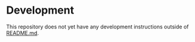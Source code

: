 # Development

This repository does not yet have any development instructions outside of [README.md](README.md).
